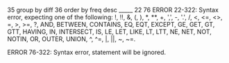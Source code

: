 35                   group by diff
36                   order by freq desc
                     _____
                     22
                     76
ERROR 22-322: Syntax error, expecting one of the following: !, !!, &, (, ), *, **, +, ',', -, '.', /, <, <=, <>, =, >, >=, ?, AND, 
              BETWEEN, CONTAINS, EQ, EQT, EXCEPT, GE, GET, GT, GTT, HAVING, IN, INTERSECT, IS, LE, LET, LIKE, LT, LTT, NE, NET, 
              NOT, NOTIN, OR, OUTER, UNION, ^, ^=, |, ||, ~, ~=.  

ERROR 76-322: Syntax error, statement will be ignored.

